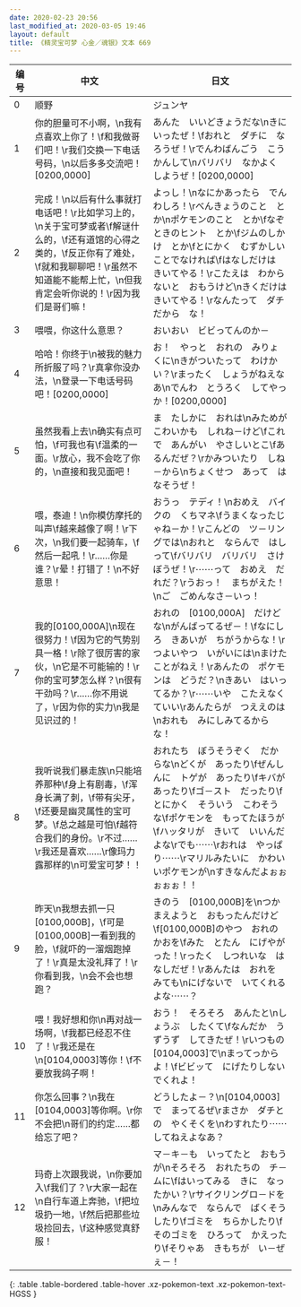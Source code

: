```yaml
---
date: 2020-02-23 20:56
last_modified_at: 2020-03-05 19:46
layout: default
title: 《精灵宝可梦 心金／魂银》文本 669
---
```

| 编号 | 中文 | 日文 |
| ---- | ---- | ---- |
| 0 | 顺野 | ジュンヤ |
| 1 | 你的胆量可不小啊，\n我有点喜欢上你了！\f和我做哥们吧！\r我们交换一下电话号码，\n以后多多交流吧！[0200,0000] | あんた　いいどきょうだな\nきにいったぜ！\fおれと　ダチに　なろうぜ！\rでんわばんごう　こうかんして\nバリバリ　なかよく　しようぜ！[0200,0000] |
| 2 | 完成！\n以后有什么事就打电话吧！\r比如学习上的，\n关于宝可梦或者\f解谜什么的，\f还有道馆的心得之类的，\f反正你有了难处，\f就和我聊聊吧！\r虽然不知道能不能帮上忙，\n但我肯定会听你说的！\r因为我们是哥们嘛！ | よっし！\nなにかあったら　でんわしろ！\rべんきょうのこと　とか\nポケモンのこと　とか\fなぞときのヒント　とか\fジムのしかけ　とか\fとにかく　むずかしいことでなければ\fはなしだけは　きいてやる！\rこたえは　わからないと　おもうけど\nきくだけは　きいてやる！\rなんたって　ダチだから　な！ |
| 3 | 喂喂，你这什么意思？ | おいおい　ビビってんのか－ |
| 4 | 哈哈！你终于\n被我的魅力所折服了吗？\r真拿你没办法，\n登录一下电话号码吧！[0200,0000] | お！　やっと　おれの　みりょくに\nきがついたって　わけかい？\rまったく　しょうがねえなあ\nでんわ　とうろく　してやっか！[0200,0000] |
| 5 | 虽然我看上去\n确实有点可怕，\f可我也有\f温柔的一面。\r放心，我不会吃了你的，\n直接和我见面吧！ | ま　たしかに　おれは\nみためが　こわいかも　しれね－けど\fこれで　あんがい　やさしいとこ\fあるんだぜ？\rかみついたり　しね－から\nちょくせつ　あって　はなそうぜ！ |
| 6 | 喂，泰迪！\n你模仿摩托的叫声\f越来越像了啊！\r下次，\n我们要一起骑车，\f然后一起吼！\r……你是谁？\r晕！打错了！\n不好意思！　 | おうっ　テディ！\nおめえ　バイクの　くちマネ\fうまくなったじゃね－か！\rこんどの　ツ－リングでは\nおれと　ならんで　はしって\fバリバリ　バリバリ　さけぼうぜ！\r⋯⋯って　おめえ　だれだ？\rうおっ！　まちがえた！\nご　ごめんなさ－いっ！　 |
| 7 | 我的[0100,000A]\n现在很努力！\f因为它的气势别具一格！\r除了很厉害的家伙，\n它是不可能输的！\r你的宝可梦怎么样？\n很有干劲吗？\r……你不用说了，\r因为你的实力\n我是见识过的！ | おれの　[0100,000A]　だけどな\nがんばってるぜ－！\fなにしろ　きあいが　ちがうからな！\rつよいやつ　いがいには\nまけたことがねえ！\rあんたの　ポケモンは　どうだ？\nきあい　はいってるか？\r⋯⋯いや　こたえなくていい\rあんたらが　つええのは\nおれも　みにしみてるから　な！ |
| 8 | 我听说我们暴走族\n只能培养那种\f身上有剧毒，\f浑身长满了刺，\f带有尖牙，\f还要是幽灵属性的宝可梦。\f总之越是可怕\f越符合我们的身份。\r不过……\r我还是喜欢……\r像玛力露那样的\n可爱宝可梦！！ | おれたち　ぼうそうぞく　だからな\nどくが　あったり\fぜんしんに　トゲが　あったり\fキバが　あったり\fゴ－スト　だったり\fとにかく　そういう　こわそうな\fポケモンを　もってたほうが\fハッタリが　きいて　いいんだよな\rでも⋯⋯\rおれは　やっぱり⋯⋯\rマリルみたいに　かわいいポケモンが\nすきなんだよぉぉぉぉぉ！！ |
| 9 | 昨天\n我想去抓一只[0100,000B]，\f可是[0100,000B]一看到我的脸，\f就吓的一溜烟跑掉了！\r真是太没礼拜了！\r你看到我，\n会不会也想跑？ | きのう　[0100,000B]を\nつかまえようと　おもったんだけど\f[0100,000B]のやつ　おれの　かおを\fみた　とたん　にげやがった！\rったく　しつれいな　はなしだぜ！\rあんたは　おれを　みても\nにげないで　いてくれるよな⋯⋯？ |
| 10 | 喂！我好想和你\n再对战一场啊，\f我都已经忍不住了！\r我还是在\n[0104,0003]等你！\f不要放我鸽子啊！ | おう！　そろそろ　あんたと\nしょうぶ　したくて\fなんだか　うずうず　してきたぜ！\rいつもの　[0104,0003]で\nまってっからよ！\fビビッて　にげたりしないでくれよ！ |
| 11 | 你怎么回事？\n我在[0104,0003]等你啊。\r你不会把\n哥们的约定……都给忘了吧？ | どうしたよ－？\n[0104,0003]で　まってるぜ\rまさか　ダチとの　やくそくを\nわすれたり⋯⋯　してねえよなあ？ |
| 12 | 玛奇上次跟我说，\n你要加入\f我们了？\r大家一起在\n自行车道上奔驰，\f把垃圾扔一地，\f然后把那些垃圾捡回去，\f这种感觉真舒服！ | マ－キ－も　いってたと　おもうが\nそろそろ　おれたちの　チ－ムに\fはいってみる　きに　なったかい？\rサイクリングロ－ドを\nみんなで　ならんで　ばくそうしたり\fゴミを　ちらかしたり\fそのゴミを　ひろって　かえったり\fそりゃあ　きもちが　い－ぜぇ－！ |
{: .table .table-bordered .table-hover .xz-pokemon-text .xz-pokemon-text-HGSS }